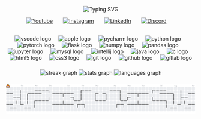 <p align="center">
    <img src="https://readme-typing-svg.demolab.com?font=Fira+Code&pause=1000&color=90D5FF&width=435&lines=Hi+I+am+Adam;Machine+learning+enthusiast;Always+learning+new+things" alt="Typing SVG" /></a>
</p>

<p align="center">
    <a href="https://www.youtube.com/c/fidok15"><img width="32px" alt="Youtube" title="Youtube" src="https://i.imgur.com/eZdRx7S.png"/></a>
  &#8287;&#8287;&#8287;&#8287;&#8287;
    <a href="https://www.instagram.com/_fidok_/"><img width="32px" alt="Instagram" title="Instagram" src="https://i.imgur.com/a3pBerM.png"/></a>
  &#8287;&#8287;&#8287;&#8287;&#8287;
    <a href="https://www.linkedin.com/in/adam-korwin-a6a1a1343/"><img width="32px" alt="LinkedIn" title="LinkedIn" src="https://i.imgur.com/jh6hiQe.png"/></a>
  &#8287;&#8287;&#8287;&#8287;&#8287;
    <a href="https://discord.com/users/390594145196048406"><img width="32px" alt="Discord" title="Discord" src="https://i.imgur.com/nS3Laa5.png"/></a>
  &#8287;&#8287;&#8287;&#8287;&#8287;
</p>

<br clear="both">

<div align="center">
  <img src="https://cdn.jsdelivr.net/gh/devicons/devicon/icons/vscode/vscode-original.svg" height="40" alt="vscode logo"  />
  <img width="12" />
  <img src="https://cdn.jsdelivr.net/gh/devicons/devicon/icons/apple/apple-original.svg" height="40" alt="apple logo"  />
  <img width="12" />
  <img src="https://cdn.jsdelivr.net/gh/devicons/devicon/icons/pycharm/pycharm-original.svg" height="40" alt="pycharm logo"  />
  <img width="12" />
  <img src="https://cdn.jsdelivr.net/gh/devicons/devicon/icons/python/python-original.svg" height="40" alt="python logo"  />
  <img width="12" />
  <img src="https://cdn.jsdelivr.net/gh/devicons/devicon/icons/pytorch/pytorch-original.svg" height="40" alt="pytorch logo"  />
  <img width="12" />
  <img src="https://cdn.jsdelivr.net/gh/devicons/devicon/icons/flask/flask-original.svg" height="40" alt="flask logo"  />
  <img width="12" />
  <img src="https://cdn.jsdelivr.net/gh/devicons/devicon/icons/numpy/numpy-original.svg" height="40" alt="numpy logo"  />
  <img width="12" />
  <img src="https://cdn.jsdelivr.net/gh/devicons/devicon/icons/pandas/pandas-original.svg" height="40" alt="pandas logo"  />
  <img width="12" />
  <img src="https://cdn.jsdelivr.net/gh/devicons/devicon/icons/jupyter/jupyter-original.svg" height="40" alt="jupyter logo"  />
  <img width="12" />
  <img src="https://cdn.jsdelivr.net/gh/devicons/devicon/icons/mysql/mysql-original.svg" height="40" alt="mysql logo"  />
  <img width="12" />
  <img src="https://cdn.jsdelivr.net/gh/devicons/devicon/icons/intellij/intellij-original.svg" height="40" alt="intellij logo"  />
  <img width="12" />
  <img src="https://cdn.jsdelivr.net/gh/devicons/devicon/icons/java/java-original.svg" height="40" alt="java logo"  />
  <img width="12" />
  <img src="https://cdn.jsdelivr.net/gh/devicons/devicon/icons/c/c-original.svg" height="40" alt="c logo"  />
  <img width="12" />
  <img src="https://cdn.jsdelivr.net/gh/devicons/devicon/icons/html5/html5-original.svg" height="40" alt="html5 logo"  />
  <img width="12" />
  <img src="https://cdn.jsdelivr.net/gh/devicons/devicon/icons/css3/css3-original.svg" height="40" alt="css3 logo"  />
  <img width="12" />
  <img src="https://cdn.jsdelivr.net/gh/devicons/devicon/icons/git/git-original.svg" height="40" alt="git logo"  />
  <img width="12" />
  <img src="https://cdn.jsdelivr.net/gh/devicons/devicon/icons/github/github-original.svg" height="40" alt="github logo"  />
  <img width="12" />
  <img src="https://cdn.jsdelivr.net/gh/devicons/devicon/icons/gitlab/gitlab-original.svg" height="40" alt="gitlab logo"  />
</div>

###

<div align="center">
  <img src="https://streak-stats.demolab.com?user=fidok15&locale=en&mode=daily&theme=blueberry&hide_border=true&border_radius=5&order=3" height="150" alt="streak graph"  />
  <img src="https://github-readme-stats.vercel.app/api?username=fidok15&hide_title=false&hide_rank=false&show_icons=true&include_all_commits=true&count_private=true&disable_animations=false&theme=blueberry&locale=en&hide_border=true&order=1" height="150" alt="stats graph"  />
  <img src="https://github-readme-stats.vercel.app/api/top-langs?username=fidok15&locale=en&hide_title=false&layout=compact&card_width=320&langs_count=5&theme=blueberry&hide_border=true&order=2" height="150" alt="languages graph"  />
</div>

###

<picture>
  <source media="(prefers-color-scheme: dark)" srcset="https://raw.githubusercontent.com/fidok15/fidok15/output/pacman-contribution-graph-dark.svg">
  <source media="(prefers-color-scheme: light)" srcset="https://raw.githubusercontent.com/fidok15/fidok15/output/pacman-contribution-graph.svg">
  <img alt="pacman contribution graph" src="https://raw.githubusercontent.com/fidok15/fidok15/output/pacman-contribution-graph.svg">
</picture>

###
